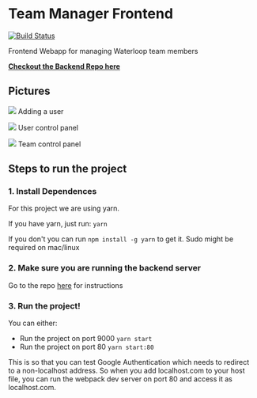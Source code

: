 # Team Manager Frontend

[![Build Status][build-badge]][build]

[build]: https://travis-ci.org/waterloop/team-manager-front
[build-badge]: https://travis-ci.org/waterloop/team-manager-front.svg?branch=master

Frontend Webapp for managing Waterloop team members

**[Checkout the Backend Repo here](https://github.com/teamwaterloop/team-manager-back/)**


## Pictures

![](https://i.imgur.com/78r9fyu.png)
Adding a user

![](https://i.imgur.com/sqv1WBC.png)
User control panel

![](https://i.imgur.com/CWLKvIj.png)
Team control panel


## Steps to run the project

### 1. Install Dependences

For this project we are using yarn.

If you have yarn, just run:  ```yarn```

If you don't you can run ```npm install -g yarn``` to get it. Sudo might be required on mac/linux

### 2. Make sure you are running the backend server

Go to the repo [here](https://github.com/teamwaterloop/team-manager-back) for instructions

### 3. Run the project!

You can either:

* Run the project on port 9000 ```yarn start```
* Run the project on port 80 ```yarn start:80```

This is so that you can test Google Authentication which needs to redirect to a non-localhost address. So when you add localhost.com to your host file, you can run the webpack dev server on port 80 and access it as localhost.com.
